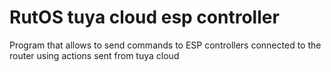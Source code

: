 # RutOS tuya cloud esp controller
Program that allows to send commands to ESP controllers connected to the router using actions sent from tuya cloud 
